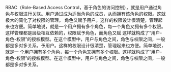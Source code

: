 RBAC（Role-Based Access Control，基于角色的访问控制），就是用户通过角色与权限进行关联。用户通过成为适当角色的成员，从而拥有该角色的权限。这就极大的简化了对权限的管理。
角色又赋予用户。这样的权限设计很清楚，管理起来也方便。简单地说，就是一个用户拥有多个角色，每一个角色又拥有多个权限。这样管理都是层级相互依赖的，权限赋予角色，而角色又赋
这样就构成了“用户-角色-权限”的授权模型。在这个模型中，用户与角色之间，角色与权限之间，一般都是多对多关系。予用户。这样的权限设计很清楚，管理起来也方便。简单地说，就是一
个用户拥有多个角色，每一个角色又拥有多个权限。这样就构成了“用户-角色-权限”的授权模型。在这个模型中，用户与角色之间，角色与权限之间，一般都是多对多关系。
